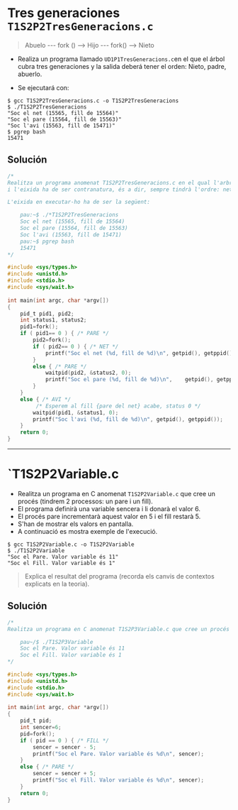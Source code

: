 # Tres generaciones `T1S2P2TresGeneracions.c`

> Abuelo --- fork () --> Hijo --- fork() --> Nieto

- Realiza un programa llamado `UD1P1TresGeneracions.c`en el que el árbol cubra tres generaciones y la salida deberá tener el orden: Nieto, padre, abuerlo.

- Se ejecutará con:

```shell
$ gcc T1S2P2TresGeneracions.c -o T1S2P2TresGeneracions
$ ./T1S2P2TresGeneracions
"Soc el net (15565, fill de 15564)"
"Soc el pare (15564, fill de 15563)"
"Soc l'avi (15563, fill de 15471)"
$ pgrep bash
15471
```

## Solución

```c
/* 
Realitza un programa anomenat T1S2P2TresGeneracions.c en el qual l'arbre cobrisca tres generacions 
i l'eixida ha de ser contranatura, és a dir, sempre tindrà l'ordre: net, pare, avi. 

L'eixida en executar-ho ha de ser la següent:

	pau:~$ ./*T1S2P2TresGeneracions
	Soc el net (15565, fill de 15564)
	Soc el pare (15564, fill de 15563)
	Soc l'avi (15563, fill de 15471)
	pau:~$ pgrep bash
	15471
*/

#include <sys/types.h> 
#include <unistd.h> 
#include <stdio.h> 
#include <sys/wait.h>
 
int main(int argc, char *argv[]) 
{ 
    pid_t pid1, pid2; 
    int status1, status2; 
    pid1=fork(); 
    if ( pid1== 0 ) { /* PARE */ 
        pid2=fork(); 
        if ( pid2== 0 ) { /* NET */ 
            printf("Soc el net (%d, fill de %d)\n", getpid(), getppid()); 
        }
        else { /* PARE */ 
            waitpid(pid2, &status2, 0);
            printf("Soc el pare (%d, fill de %d)\n",    getpid(), getppid()); 
        }
    } 
    else { /* AVI */ 
         /* Esperem al fill {pare del net} acabe, status 0 */ 
        waitpid(pid1, &status1, 0); 
        printf("Soc l'avi (%d, fill de %d)\n", getpid(), getppid()); 
    }
    return 0; 
} 
```

---

# `T1S2P2Variable.c

- Realitza un programa en C anomenat `T1S2P2Variable.c` que cree un procés (tindrem 2 processos: un pare i un fill). 
- El programa definirà una variable sencera i li donarà el valor 6. 
- El procés pare incrementarà aquest valor en 5 i el fill restarà 5. 
- S'han de mostrar els valors en pantalla. 
- A continuació es mostra exemple de l'execució.

```shell
$ gcc T1S2P2Variable.c -o T1S2P2Variable
$ ./T1S2P2Variable
"Soc el Pare. Valor variable és 11"
"Soc el Fill. Valor variable és 1"
```

 > Explica el resultat del programa (recorda els canvis de contextos explicats en la teoria).
 
## Solución 

```c
/* 
Realitza un programa en C anomenat T1S2P3Variable.c que cree un procés (tindrem 2 processos: un pare i un fill). El programa definirà una variable sencera i li donarà el valor 6. El procés pare incrementarà aquest valor en 5 i el fill restarà 5. S'han de mostrar els valors en pantalla. A continuació es mostra exemple de l'execució.

	pau~/$ ./T1S2P3Variable
	Soc el Pare. Valor variable és 11
	Soc el Fill. Valor variable és 1
*/

#include <sys/types.h> 
#include <unistd.h> 
#include <stdio.h> 
#include <sys/wait.h>
 
int main(int argc, char *argv[]) 
{ 
    pid_t pid;
    int sencer=6;
	pid=fork();
    if ( pid == 0 ) { /* FILL */ 
        sencer = sencer - 5;
		printf("Soc el Pare. Valor variable és %d\n", sencer);
    } 
    else { /* PARE */ 
		sencer = sencer + 5;
        printf("Soc el Fill. Valor variable és %d\n", sencer); 
    } 
    return 0; 
}
```
